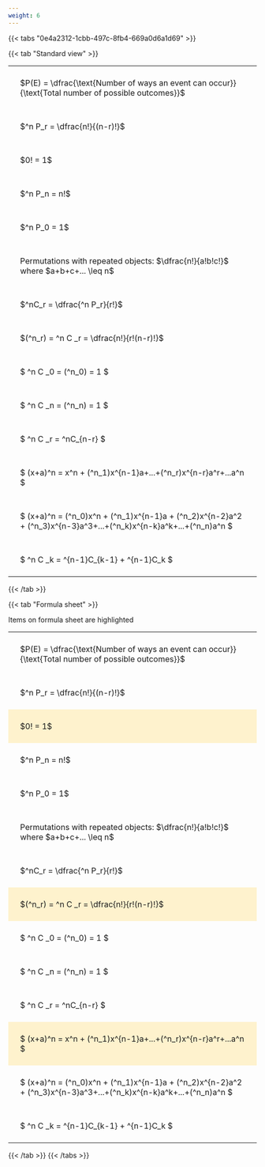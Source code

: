 ```yaml
---
weight: 6
---
```


{{< tabs "0e4a2312-1cbb-497c-8fb4-669a0d6a1d69" >}}

{{< tab "Standard view" >}}

<style type="text/css">
#T_3e761 th.col_heading {
  text-align: left;
  font-size: 1em;
}
#T_3e761 td {
  text-align: left;
  font-size: 1em;
  padding: 1.5em;
}
</style>
<table id="T_3e761">
  <thead>
  </thead>
  <tbody>
    <tr>
      <td id="T_3e761_row0_col0" class="data row0 col0" >$P(E) = \dfrac{\text{Number of ways an event can occur}}{\text{Total number of possible outcomes}}$</td>
    </tr>
    <tr>
      <td id="T_3e761_row1_col0" class="data row1 col0" >$^n P_r = \dfrac{n!}{(n-r)!}$</td>
    </tr>
    <tr>
      <td id="T_3e761_row2_col0" class="data row2 col0" >$0! = 1$</td>
    </tr>
    <tr>
      <td id="T_3e761_row3_col0" class="data row3 col0" >$^n P_n = n!$</td>
    </tr>
    <tr>
      <td id="T_3e761_row4_col0" class="data row4 col0" >$^n P_0 = 1$</td>
    </tr>
    <tr>
      <td id="T_3e761_row5_col0" class="data row5 col0" >Permutations with repeated objects: $\dfrac{n!}{a!b!c!}$ where $a+b+c+... \leq n$</td>
    </tr>
    <tr>
      <td id="T_3e761_row6_col0" class="data row6 col0" >$^nC_r = \dfrac{^n P_r}{r!}$</td>
    </tr>
    <tr>
      <td id="T_3e761_row7_col0" class="data row7 col0" >$(^n_r) = ^n C _r = \dfrac{n!}{r!(n-r)!}$</td>
    </tr>
    <tr>
      <td id="T_3e761_row8_col0" class="data row8 col0" >$ ^n C _0 = (^n_0) = 1 $</td>
    </tr>
    <tr>
      <td id="T_3e761_row9_col0" class="data row9 col0" >$ ^n C _n = (^n_n) = 1 $</td>
    </tr>
    <tr>
      <td id="T_3e761_row10_col0" class="data row10 col0" >$ ^n C _r = ^nC_{n-r} $</td>
    </tr>
    <tr>
      <td id="T_3e761_row11_col0" class="data row11 col0" >$ (x+a)^n = x^n + (^n_1)x^{n-1}a+...+(^n_r)x^{n-r}a^r+...a^n    $</td>
    </tr>
    <tr>
      <td id="T_3e761_row12_col0" class="data row12 col0" >$ (x+a)^n = (^n_0)x^n + (^n_1)x^{n-1}a + (^n_2)x^{n-2}a^2 + (^n_3)x^{n-3}a^3+...+(^n_k)x^{n-k}a^k+...+(^n_n)a^n $</td>
    </tr>
    <tr>
      <td id="T_3e761_row13_col0" class="data row13 col0" >$ ^n C _k = ^{n-1}C_{k-1} + ^{n-1}C_k $</td>
    </tr>
  </tbody>
</table>
{{< /tab >}}

{{< tab "Formula sheet" >}}

Items on formula sheet are highlighted 
<br>
<style type="text/css">
#T_a5e11 th.col_heading {
  text-align: left;
  font-size: 1em;
}
#T_a5e11 td {
  text-align: left;
  font-size: 1em;
  padding: 1.5em;
}
#T_a5e11_row0_col0, #T_a5e11_row1_col0, #T_a5e11_row3_col0, #T_a5e11_row4_col0, #T_a5e11_row5_col0, #T_a5e11_row6_col0, #T_a5e11_row8_col0, #T_a5e11_row9_col0, #T_a5e11_row10_col0, #T_a5e11_row12_col0, #T_a5e11_row13_col0 {
  background-color: rgba(0,0,0,0);
}
#T_a5e11_row2_col0, #T_a5e11_row7_col0, #T_a5e11_row11_col0 {
  background-color: rgba(255,194,10, 0.2);
}
</style>
<table id="T_a5e11">
  <thead>
  </thead>
  <tbody>
    <tr>
      <td id="T_a5e11_row0_col0" class="data row0 col0" >$P(E) = \dfrac{\text{Number of ways an event can occur}}{\text{Total number of possible outcomes}}$</td>
    </tr>
    <tr>
      <td id="T_a5e11_row1_col0" class="data row1 col0" >$^n P_r = \dfrac{n!}{(n-r)!}$</td>
    </tr>
    <tr>
      <td id="T_a5e11_row2_col0" class="data row2 col0" >$0! = 1$</td>
    </tr>
    <tr>
      <td id="T_a5e11_row3_col0" class="data row3 col0" >$^n P_n = n!$</td>
    </tr>
    <tr>
      <td id="T_a5e11_row4_col0" class="data row4 col0" >$^n P_0 = 1$</td>
    </tr>
    <tr>
      <td id="T_a5e11_row5_col0" class="data row5 col0" >Permutations with repeated objects: $\dfrac{n!}{a!b!c!}$ where $a+b+c+... \leq n$</td>
    </tr>
    <tr>
      <td id="T_a5e11_row6_col0" class="data row6 col0" >$^nC_r = \dfrac{^n P_r}{r!}$</td>
    </tr>
    <tr>
      <td id="T_a5e11_row7_col0" class="data row7 col0" >$(^n_r) = ^n C _r = \dfrac{n!}{r!(n-r)!}$</td>
    </tr>
    <tr>
      <td id="T_a5e11_row8_col0" class="data row8 col0" >$ ^n C _0 = (^n_0) = 1 $</td>
    </tr>
    <tr>
      <td id="T_a5e11_row9_col0" class="data row9 col0" >$ ^n C _n = (^n_n) = 1 $</td>
    </tr>
    <tr>
      <td id="T_a5e11_row10_col0" class="data row10 col0" >$ ^n C _r = ^nC_{n-r} $</td>
    </tr>
    <tr>
      <td id="T_a5e11_row11_col0" class="data row11 col0" >$ (x+a)^n = x^n + (^n_1)x^{n-1}a+...+(^n_r)x^{n-r}a^r+...a^n    $</td>
    </tr>
    <tr>
      <td id="T_a5e11_row12_col0" class="data row12 col0" >$ (x+a)^n = (^n_0)x^n + (^n_1)x^{n-1}a + (^n_2)x^{n-2}a^2 + (^n_3)x^{n-3}a^3+...+(^n_k)x^{n-k}a^k+...+(^n_n)a^n $</td>
    </tr>
    <tr>
      <td id="T_a5e11_row13_col0" class="data row13 col0" >$ ^n C _k = ^{n-1}C_{k-1} + ^{n-1}C_k $</td>
    </tr>
  </tbody>
</table>
{{< /tab >}}
{{< /tabs >}}